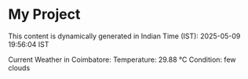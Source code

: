 # My Project

This content is dynamically generated in Indian Time (IST): 2025-05-09 19:56:04 IST


Current Weather in Coimbatore:
Temperature: 29.88 °C
Condition: few clouds
